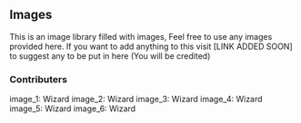 ## Images

This is an image library filled with images, Feel free to use any images provided here.
If you want to add anything to this visit [LINK ADDED SOON] to suggest any to be put in here (You will be credited)

### Contributers

image_1: Wizard
image_2: Wizard
image_3: Wizard
image_4: Wizard
image_5: Wizard
image_6: Wizard